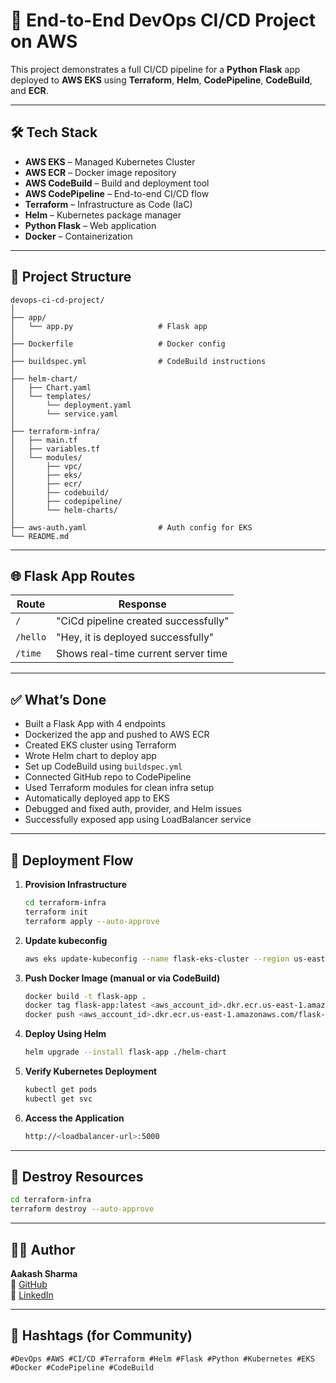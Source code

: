 ﻿# 🚀 End-to-End DevOps CI/CD Project on AWS

This project demonstrates a full CI/CD pipeline for a **Python Flask** app deployed to **AWS EKS** using **Terraform**, **Helm**, **CodePipeline**, **CodeBuild**, and **ECR**.

---

## 🛠 Tech Stack

- **AWS EKS** – Managed Kubernetes Cluster
- **AWS ECR** – Docker image repository
- **AWS CodeBuild** – Build and deployment tool
- **AWS CodePipeline** – End-to-end CI/CD flow
- **Terraform** – Infrastructure as Code (IaC)
- **Helm** – Kubernetes package manager
- **Python Flask** – Web application
- **Docker** – Containerization

---

## 📂 Project Structure

```
devops-ci-cd-project/
│
├── app/
│   └── app.py                   # Flask app
│
├── Dockerfile                   # Docker config
│
├── buildspec.yml                # CodeBuild instructions
│
├── helm-chart/
│   ├── Chart.yaml
│   └── templates/
│       └── deployment.yaml
│       └── service.yaml
│
├── terraform-infra/
│   ├── main.tf
│   ├── variables.tf
│   └── modules/
│       ├── vpc/
│       ├── eks/
│       ├── ecr/
│       ├── codebuild/
│       ├── codepipeline/
│       └── helm-charts/
│
├── aws-auth.yaml                # Auth config for EKS
└── README.md
```

---

## 🌐 Flask App Routes

| Route    | Response                                |
|----------|------------------------------------------|
| `/`      | "CiCd pipeline created successfully"     |
| `/hello` | "Hey, it is deployed successfully"       |
| `/time`  | Shows real-time current server time      |

---

## ✅ What’s Done

- Built a Flask App with 4 endpoints
- Dockerized the app and pushed to AWS ECR
- Created EKS cluster using Terraform
- Wrote Helm chart to deploy app
- Set up CodeBuild using `buildspec.yml`
- Connected GitHub repo to CodePipeline
- Used Terraform modules for clean infra setup
- Automatically deployed app to EKS
- Debugged and fixed auth, provider, and Helm issues
- Successfully exposed app using LoadBalancer service

---

## 🚀 Deployment Flow

1. **Provision Infrastructure**
   ```bash
   cd terraform-infra
   terraform init
   terraform apply --auto-approve
   ```

2. **Update kubeconfig**
   ```bash
   aws eks update-kubeconfig --name flask-eks-cluster --region us-east-1
   ```

3. **Push Docker Image (manual or via CodeBuild)**
   ```bash
   docker build -t flask-app .
   docker tag flask-app:latest <aws_account_id>.dkr.ecr.us-east-1.amazonaws.com/flask-app:latest
   docker push <aws_account_id>.dkr.ecr.us-east-1.amazonaws.com/flask-app:latest
   ```

4. **Deploy Using Helm**
   ```bash
   helm upgrade --install flask-app ./helm-chart
   ```

5. **Verify Kubernetes Deployment**
   ```bash
   kubectl get pods
   kubectl get svc
   ```

6. **Access the Application**
   ```bash
   http://<loadbalancer-url>:5000
   ```

---

## 🧹 Destroy Resources

```bash
cd terraform-infra
terraform destroy --auto-approve
```

---

## 🙋‍♂️ Author

**Aakash Sharma**  
🔗 [GitHub](https://github.com/sharmaaakash170)  
🔗 [LinkedIn](https://www.linkedin.com/in/aakash-sharma-8937b81aa/)

---

## 📌 Hashtags (for Community)

`#DevOps #AWS #CI/CD #Terraform #Helm #Flask #Python #Kubernetes #EKS #Docker #CodePipeline #CodeBuild`
